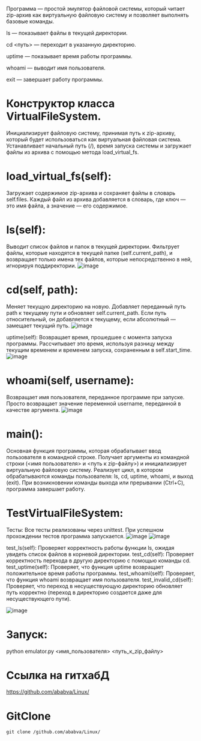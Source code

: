 Программа — простой эмулятор файловой системы, который читает zip-архив как виртуальную файловую систему и позволяет выполнять базовые команды.


ls — показывает файлы в текущей директории.

cd <путь> — переходит в указанную директорию.

uptime — показывает время работы программы.

whoami — выводит имя пользователя.

exit — завершает работу программы.


# Конструктор класса VirtualFileSystem.
Инициализирует файловую систему, принимая путь к zip-архиву, который будет использоваться как виртуальная файловая система.
Устанавливает начальный путь (/), время запуска системы и загружает файлы из архива с помощью метода load_virtual_fs.


# load_virtual_fs(self):
Загружает содержимое zip-архива и сохраняет файлы в словарь self.files.
Каждый файл из архива добавляется в словарь, где ключ — это имя файла, а значение — его содержимое.


# ls(self):
Выводит список файлов и папок в текущей директории.
Фильтрует файлы, которые находятся в текущей папке (self.current_path), и возвращает только имена тех файлов, которые непосредственно в ней, игнорируя поддиректории.
![image](https://github.com/user-attachments/assets/bd3173fb-ca76-4c8d-b1a4-2b64a344c430)




# cd(self, path):
Меняет текущую директорию на новую.
Добавляет переданный путь path к текущему пути и обновляет self.current_path. Если путь относительный, он добавляется к текущему, если абсолютный — замещает текущий путь.
![image](https://github.com/user-attachments/assets/f33b0400-dcc7-424f-8048-c5fc2e13bdfc)



uptime(self):
Возвращает время, прошедшее с момента запуска программы.
Рассчитывает это время, используя разницу между текущим временем и временем запуска, сохраненным в self.start_time.
![image](https://github.com/user-attachments/assets/230d5645-086d-4624-a929-a40af679abe4)



# whoami(self, username):
Возвращает имя пользователя, переданное программе при запуске.
Просто возвращает значение переменной username, переданной в качестве аргумента.
![image](https://github.com/user-attachments/assets/32cfc952-c1d1-4882-81ec-a48c255d1121)



# main():
Основная функция программы, которая обрабатывает ввод пользователя в командной строке.
Получает аргументы из командной строки (<имя пользователя> и <путь к zip-файлу>) и инициализирует виртуальную файловую систему.
Реализует цикл, в котором обрабатываются команды пользователя: ls, cd, uptime, whoami, и выход (exit).
При возникновении команды выхода или прерывании (Ctrl+C), программа завершает работу.


# TestVirtualFileSystem:
Тесты:
Все тесты реализованы через unittest. При успешном прохождении тестов программа запускается.
![image](https://github.com/user-attachments/assets/efdfc170-8716-464c-a7b0-6867ca753a6c)
![image](https://github.com/user-attachments/assets/c566a712-5a8a-414d-b8db-dc8768c0ac21)


test_ls(self): Проверяет корректность работы функции ls, ожидая увидеть список файлов в корневой директории.
test_cd(self): Проверяет корректность перехода в другую директорию с помощью команды cd.
test_uptime(self): Проверяет, что функция uptime возвращает положительное время работы программы.
test_whoami(self): Проверяет, что функция whoami возвращает имя пользователя.
test_invalid_cd(self): Проверяет, что переход в несуществующую директорию обновляет путь корректно (переход в директорию создается даже для несуществующего пути).

![image](https://github.com/user-attachments/assets/1c03b06a-8c89-4ab8-a797-6d51d8b4ae6b)


# Запуск:

python emulator.py <имя_пользователя> <путь_к_zip_файлу>

# Ссылка на гитхабД
https://github.com/ababva/Linux/
# GitClone
```git clone /github.com/ababva/Linux/```
